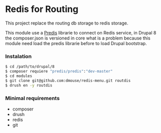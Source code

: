 Redis for Routing
==========

This project replace the routing db storage to redis storage.

This module use a [Predis](ttps://github.com/nrk/predis) librarie to connect on Redis service, 
in Drupal 8 the composer.json is versioned in core what is a problem because this module need 
load the predis librarie before to load Drupal bootstrap.


### Instalation
```bash 
$ cd /path/to/drupal/8
$ composer requiere "predis/predis":"dev-master"
$ cd modules
$ git clone git@github.com:dmouse/redis-menu.git routdis
$ drush en -y routdis
``` 

### Minimal requirements
 * composer
 * drush
 * redis
 * git

